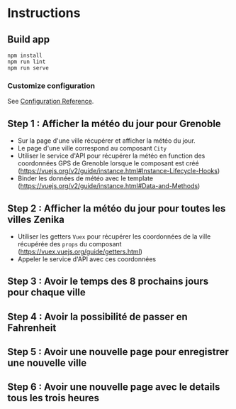 # Instructions

## Build app

```
npm install
npm run lint
npm run serve
```

### Customize configuration

See [Configuration Reference](https://cli.vuejs.org/config/).

## Step 1 : Afficher la météo du jour pour Grenoble

- Sur la page d'une ville récupérer et afficher la météo du jour.
- Le page d'une ville correspond au composant `City` 
- Utiliser le service d'API pour récupérer la météo en function des coordonnées GPS de Grenoble lorsque le composant est créé (https://vuejs.org/v2/guide/instance.html#Instance-Lifecycle-Hooks)
- Binder les données de météo avec le template (https://vuejs.org/v2/guide/instance.html#Data-and-Methods)

## Step 2 : Afficher la météo du jour pour toutes les villes Zenika

- Utiliser les getters `Vuex` pour récupérer les coordonnées de la ville récupérée des `props` du composant (https://vuex.vuejs.org/guide/getters.html)
- Appeler le service d'API avec ces coordonnées

## Step 3 : Avoir le temps des 8 prochains jours pour chaque ville

## Step 4 : Avoir la possibilité de passer en Fahrenheit

## Step 5 : Avoir une nouvelle page pour enregistrer une nouvelle ville

## Step 6 : Avoir une nouvelle page avec le details tous les trois heures
